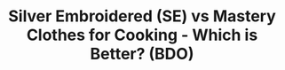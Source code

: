 ---
layout: post
title: Silver Embroidered (SE) vs Mastery Clothes for Cooking - Which is Better? (BDO)
published: true
type: video
tags: cooking
image: /files/thumbnails/manosvsse.png
excerpt: Well, which one is it?
post-date: 2023-03-12
updated-date: 2023-03-12
direct-link: https://www.youtube.com/watch?v=MEHRLT9Ik5Y
---
